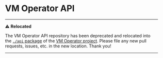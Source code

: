 # VM Operator API

---

:warning: **Relocated**

The VM Operator API repository has been deprecated and relocated into the [`./api` package](https://github.com/vmware-tanzu/vm-operator/tree/main/api) of the [VM Operator project](https://github.com/vmware-tanzu/vm-operator/). Please file any new pull requests, issues, etc. in the new location. Thank you!

---
